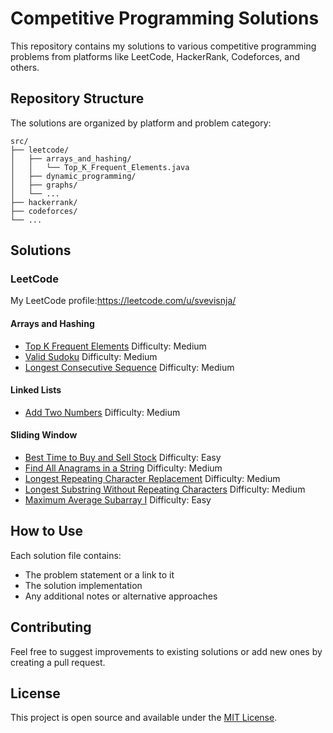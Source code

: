 # Competitive Programming Solutions

This repository contains my solutions to various competitive programming problems from platforms like LeetCode, HackerRank, Codeforces, and others.

## Repository Structure

The solutions are organized by platform and problem category:

```
src/
├── leetcode/
│   ├── arrays_and_hashing/
│   │   └── Top_K_Frequent_Elements.java
│   ├── dynamic_programming/
│   ├── graphs/
│   └── ...
├── hackerrank/
├── codeforces/
└── ...
```

## Solutions

### LeetCode
My LeetCode profile:https://leetcode.com/u/svevisnja/

#### Arrays and Hashing
- [Top K Frequent Elements](src/leetcode/arrays_and_hashing/Top_K_Frequent_Elements.java) Difficulty: Medium
- [Valid Sudoku](src/leetcode/arrays_and_hashing/Valid_Sudoku.java) Difficulty: Medium
- [Longest Consecutive Sequence](src/leetcode/arrays_and_hashing/Longest_Consecutive_Sequence.java) Difficulty: Medium

#### Linked Lists
- [Add Two Numbers](src/leetcode/linked_lists/Add_Two_Numbers.java) Difficulty: Medium

#### Sliding Window
- [Best Time to Buy and Sell Stock](src/leetcode/sliding_window/Best_Time_to_Buy_and_Sell_Stock.java) Difficulty: Easy
- [Find All Anagrams in a String](src/leetcode/sliding_window/Find_All_Anagrams_In_String.java) Difficulty: Medium
- [Longest Repeating Character Replacement](src/leetcode/sliding_window/Longest_Repeating_Character_Replacement.java) Difficulty: Medium
- [Longest Substring Without Repeating Characters](src/leetcode/sliding_window/Longest_Substring_Without_Repeating_Characters.java) Difficulty: Medium
- [Maximum Average Subarray I](src/leetcode/sliding_window/Maximum_Average_Subarray_I.java) Difficulty: Easy

## How to Use

Each solution file contains:
- The problem statement or a link to it
- The solution implementation
- Any additional notes or alternative approaches

## Contributing

Feel free to suggest improvements to existing solutions or add new ones by creating a pull request.

## License

This project is open source and available under the [MIT License](LICENSE).
